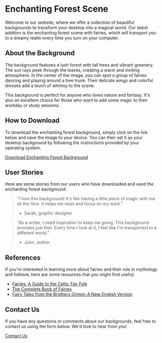 <!--font:Dancing Script-->

# Enchanting Forest Scene

<!--font:Barlow Condensed-->

Welcome to our website, where we offer a collection of beautiful backgrounds to transform your desktop into a magical world. Our latest addition is the enchanting forest scene with fairies, which will transport you to a dreamy realm every time you turn on your computer.

## About the Background

The background features a lush forest with tall trees and vibrant greenery. The sun rays peek through the leaves, creating a warm and inviting atmosphere. In the center of the image, you can spot a group of fairies dancing and playing around a tree trunk. Their delicate wings and colorful dresses add a touch of whimsy to the scene.

This background is perfect for anyone who loves nature and fantasy. It's also an excellent choice for those who want to add some magic to their workday or study sessions.

## How to Download

To download the enchanting forest background, simply click on the link below and save the image to your device. You can then set it as your desktop background by following the instructions provided by your operating system.

[Download Enchanting Forest Background](#)

## User Stories

Here are some stories from our users who have downloaded and used the enchanting forest background:

> "I love this background! It's like having a little piece of magic with me all the time. It helps me relax and focus on my work."
>
> -   Sarah, graphic designer

> "As a writer, I need inspiration to keep me going. This background provides just that. Every time I look at it, I feel like I'm transported to a different world."
>
> -   John, author

## References

If you're interested in learning more about fairies and their role in mythology and folklore, here are some resources that you might find useful:

-   [Fairies: A Guide to the Celtic Fair Folk](#)
-   [The Complete Book of Fairies](#)
-   [Fairy Tales from the Brothers Grimm: A New English Version](#)

## Contact Us

If you have any questions or comments about our backgrounds, feel free to contact us using the form below. We'd love to hear from you!

[Contact Us](#)

<!--

Write me content for website with wallpaper which alt text is:

"A dreamy forest scene with fairies"

The name/title of the page should not be 1:1 copy of the alt text but rather a real content of the website which is using this wallpaper.

- Use markdown format
- Start with heading
- Heading should be short and concise
- The content should look like a real website
- The website should not be about the wallpaper, wallpaper is just a related background
- Heading should be contain work "wallpaper" or "background"
- Include real sections like references, contact, user stories, etc. use things relevant to the page purpose.
- Feel free to use structure like headings, bullets, numbering, blockquotes, paragraphs, horizontal lines, etc.
- You can use formatting like bold or _italic_
- You can include UTF-8 emojis
- Links should be only #hash anchors (and you can refer to the document itself)
- Do not include images


---


# Enchanting Forest Wallpaper for Your Desktop Background

Welcome to our website where we offer a collection of beautiful wallpapers for your desktop background. Our latest addition is the dreamy forest scene with fairies, which will transport you to a magical world every time you turn on your computer.

## About the Wallpaper

The wallpaper features a lush forest with tall trees and vibrant greenery. The sun rays peek through the leaves, creating a warm and inviting atmosphere. In the center of the image, you can spot a group of fairies dancing and playing around a tree trunk. Their delicate wings and colorful dresses add a touch of whimsy to the scene.

This wallpaper is perfect for anyone who loves nature and fantasy. It's also an excellent choice for those who want to add some magic to their workday or study sessions.

## How to Download

To download the enchanting forest wallpaper, simply click on the link below and save the image to your device. You can then set it as your desktop background by following the instructions provided by your operating system.

[Download Enchanting Forest Wallpaper](#)

## User Stories

Here are some stories from our users who have downloaded and used the enchanting forest wallpaper:

> "I love this wallpaper! Every time I look at it, I feel like I'm transported to a different world. It's so calming and inspiring at the same time."
>
> - Sarah, graphic designer

> "As a writer, I spend a lot of time staring at my computer screen. Having this wallpaper as my background makes me feel less stressed and more creative. It's like having a little piece of magic with me all the time."
>
> - John, author

## References

If you're interested in learning more about fairies and their role in mythology and folklore, here are some resources that you might find useful:

- [Fairies: A Guide to the Celtic Fair Folk](#)
- [The Complete Book of Fairies](#)
- [Fairy Tales from the Brothers Grimm: A New English Version](#)

## Contact Us

If you have any questions or comments about our wallpapers, feel free to contact us using the form below. We'd love to hear from you!

[Contact Us](#)


---


Heading should not include word "wallpaper". The website should not be about the wallpaper itself, wallpaper is just a related background, rewrite whole content.


---


# Immerse Yourself in a Magical World with Our Enchanting Forest Scene

Welcome to our website, where we offer a collection of beautiful backgrounds to transform your desktop into a magical world. Our latest addition is the enchanting forest scene with fairies, which will transport you to a dreamy realm every time you turn on your computer.

## About the Background

The background features a lush forest with tall trees and vibrant greenery. The sun rays peek through the leaves, creating a warm and inviting atmosphere. In the center of the image, you can spot a group of fairies dancing and playing around a tree trunk. Their delicate wings and colorful dresses add a touch of whimsy to the scene.

This background is perfect for anyone who loves nature and fantasy. It's also an excellent choice for those who want to add some magic to their workday or study sessions.

## How to Download

To download the enchanting forest background, simply click on the link below and save the image to your device. You can then set it as your desktop background by following the instructions provided by your operating system.

[Download Enchanting Forest Background](#)

## User Stories

Here are some stories from our users who have downloaded and used the enchanting forest background:

> "I love this background! It's like having a little piece of magic with me all the time. It helps me relax and focus on my work."
>
> - Sarah, graphic designer

> "As a writer, I need inspiration to keep me going. This background provides just that. Every time I look at it, I feel like I'm transported to a different world."
>
> - John, author

## References

If you're interested in learning more about fairies and their role in mythology and folklore, here are some resources that you might find useful:

- [Fairies: A Guide to the Celtic Fair Folk](#)
- [The Complete Book of Fairies](#)
- [Fairy Tales from the Brothers Grimm: A New English Version](#)

## Contact Us

If you have any questions or comments about our backgrounds, feel free to contact us using the form below. We'd love to hear from you!

[Contact Us](#)

-->
